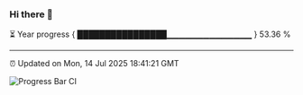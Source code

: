### Hi there 👋

⏳ Year progress { ████████████████▁▁▁▁▁▁▁▁▁▁▁▁▁▁ } 53.36 %

---

⏰ Updated on Mon, 14 Jul 2025 18:41:21 GMT

![Progress Bar CI](https://github.com/DhruviPatel157/GitHub-Actions-Demo/workflows/Progress%20Bar%20CI/badge.svg)
